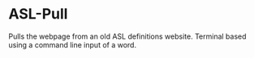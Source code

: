 # ASL-Pull
Pulls the webpage from an old ASL definitions website. Terminal based using a command line input of a word.
